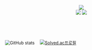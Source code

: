 <div align="center">
  <img src="https://github.githubassets.com/images/mona-whisper.gif"><br>
   <a href="mailto:apr15th@naver.com" target="_blank"><img src="https://img.shields.io/badge/apr15th@naver.com-A5FA7D?textColor=white?style=flat-square&logo=Gmail&logoColor=white"/></a>
  <a href="http://everyday-com-eat.tistory.com/" target="_blank"><img src="https://img.shields.io/badge/Blog-8F7CEE?style=flat-square&logo=GitHub%20Sponsors&logoColor=white"/></a>
</div>


<br><br><br>

![GitHub stats](https://github-readme-stats.vercel.app/api?username=jinsugyeong&theme=buefy&show_icons=true)　
[![Solved.ac프로필](http://mazassumnida.wtf/api/v2/generate_badge?boj=su0uu)](https://github.com/mazassumnida/su0uu)


